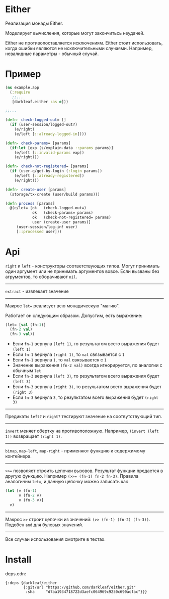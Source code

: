 # Either

Реализация монады Either.

Моделирует вычисления, которые могут закончитьсь неудачей.

Either не противопоставляется исключениям.
Either стоит использовать, когда ошибки являются не исключительными случаями.
Например, невалидные параметры - обычный случай.

# Пример

```clojure
(ns example.app
  (:require
   ;;...
   [darkleaf.either :as e]))

;;...

(defn- check-logged-out= []
  (if (user-session/logged-out?)
    (e/right)
    (e/left [::already-logged-in])))

(defn- check-params= [params]
  (if-let [exp (s/explain-data ::params params)]
    (e/left [::invalid-params exp])
    (e/right)))

(defn- check-not-registered= [params]
  (if (user-q/get-by-login (:login params))
    (e/left [::already-registered])
    (e/right)))

(defn- create-user [params]
  (storage/tx-create (user/build params)))

(defn process [params]
  @(e/let= [ok   (check-logged-out=)
            ok   (check-params= params)
            ok   (check-not-registered= params)
            user (create-user params)]
     (user-session/log-in! user)
     [::processed user]))
```

# Api

`right` и `left` - конструкторы соответствующих типов.
Могут принимать один аргумент или не принимать аргументов вовсе.
Если вызваны без агрументов, то оборачивают `nil`.

***

`extract` - извлекает значение

***

Макрос `let=` реализует всю монадическую "магию".

Работает он следующим образом. Допустим, есть выражение:

```clojure
(let= [val (fn-1)]
  (fn-2 val)
  (fn-3 val))
```

+ Если `fn-1` вернула `(left 1)`, то результатом всего выражения будет `(left 1)`
+ Если `fn-1` вернула `(right 1)`, то `val` связывается с `1`
+ Eсли `fn-1` вернула `1`, то `val` связывается с `1`
+ Значение выражения `(fn-2 val)` всегда игнорируется, по аналогии с обычным `let`
+ Если `fn-3` вернула `(left 3)`, то результатом всего выражения будет `(left 3)`
+ Если `fn-3` вернула `(right 3)`, то результатом всего выражения будет `(right 3)`
+ Если `fn-3` вернула `3`, то результатом всего выражения будет `(right 3)`

***

Предикаты `left?` и `right?` тестируют значение на соотвутствующий тип.

***

`invert` меняет обертку на противоположную. Например, `(invert (left 1))` возвращает `(right 1)`.

***

`bimap`, `map-left`, `map-right` - применяют функцию к содержимому контейнера.

***

`>>=` позволяет строить цепочки вызовов. Результат функции предается в другую функцию.
Например `(>>= (fn-1) fn-2 fn-3)`.
Правила аналогичны `let=`, и данную цепочку можно записать как

```clojure
(let [v (fn-1)
      v (fn-2 v)
      v (fn-3 v)]
  v)
```

***

Макрос `>>` строит цепочки из значений: `(>> (fn-1) (fn-2) (fn-3))`. Подобен `and` для булевых значений.

***

Все случаи использования смотрите в тестах.

# Install

deps.edn:

```edn
{:deps {darkleaf/either
        {:git/url "https://github.com/darkleaf/either.git"
         :sha     "d7aa1934718722d3aefc064969c9250c690acfac"}}}
```
